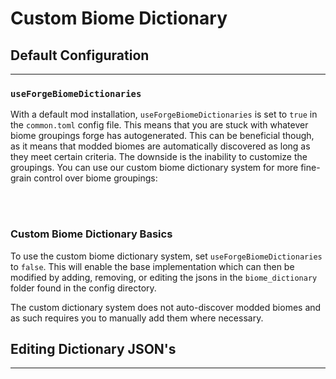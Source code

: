 # **Custom Biome Dictionary**

## **Default Configuration**
***

### `useForgeBiomeDictionaries`

With a default mod installation, `useForgeBiomeDictionaries` is set to `true` in the `common.toml` config file. This means that you are stuck with whatever biome groupings forge has autogenerated. This can be beneficial though, as it means that modded biomes are automatically discovered as long as they meet certain criteria. The downside is the inability to customize the groupings. You can use our custom biome dictionary system for more fine-grain control over biome groupings:

<br>
<br>

### **Custom Biome Dictionary Basics**

To use the custom biome dictionary system, set `useForgeBiomeDictionaries` to `false`. This will enable the base implementation which can then be modified by adding, removing, or editing the jsons in the `biome_dictionary` folder found in the config directory.

The custom dictionary system does not auto-discover modded biomes and as such requires you to manually add them where necessary.

## **Editing Dictionary JSON's**
***


<!--stackedit_data:
eyJoaXN0b3J5IjpbMTM0Nzc1NDkyM119
-->